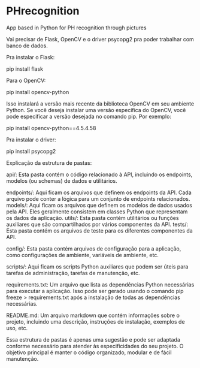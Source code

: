 # PHrecognition
App based in Python for PH recognition through pictures 

Vai precisar de Flask, OpenCV e o driver psycopg2 pra poder 
trabalhar com banco de dados.

Pra instalar o Flask:

pip install flask

Para o OpenCV:

pip install opencv-python

Isso instalará a versão mais recente da biblioteca OpenCV em seu ambiente Python.
Se você deseja instalar uma versão específica do OpenCV, você pode especificar a versão
desejada no comando pip. Por exemplo:

pip install opencv-python==4.5.4.58

Pra instalar o driver:

pip install psycopg2

Explicação da estrutura de pastas:

api/: Esta pasta contém o código relacionado à API, incluindo os endpoints, modelos (ou schemas) de dados e utilitários.

endpoints/: Aqui ficam os arquivos que definem os endpoints da API. Cada arquivo pode conter a lógica para um conjunto de endpoints relacionados.
models/: Aqui ficam os arquivos que definem os modelos de dados usados pela API. Eles geralmente consistem em classes Python que representam os dados da aplicação.
utils/: Esta pasta contém utilitários ou funções auxiliares que são compartilhados por vários componentes da API.
tests/: Esta pasta contém os arquivos de teste para os diferentes componentes da API.

config/: Esta pasta contém arquivos de configuração para a aplicação, como configurações de ambiente, variáveis de ambiente, etc.

scripts/: Aqui ficam os scripts Python auxiliares que podem ser úteis para tarefas de administração, tarefas de manutenção, etc.

requirements.txt: Um arquivo que lista as dependências Python necessárias para executar a aplicação. Isso pode ser gerado usando o comando pip freeze > requirements.txt após a instalação de todas as dependências necessárias.

README.md: Um arquivo markdown que contém informações sobre o projeto, incluindo uma descrição, instruções de instalação, exemplos de uso, etc.

Essa estrutura de pastas é apenas uma sugestão e pode ser adaptada conforme necessário para atender às especificidades do seu projeto. O objetivo principal é manter o código organizado, modular e de fácil manutenção.
